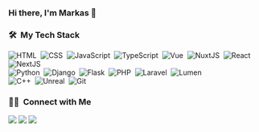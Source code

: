 ### Hi there, I'm Markas 👋

### 🛠 &nbsp;My Tech Stack

![HTML](https://img.shields.io/badge/-HTML-05122A?style=flat&logo=HTML5)&nbsp;
![CSS](https://img.shields.io/badge/-CSS-05122A?style=flat&logo=CSS3&logoColor=1572B6)&nbsp;
![JavaScript](https://img.shields.io/badge/-JavaScript-05122A?style=flat&logo=javascript)&nbsp;
![TypeScript](https://img.shields.io/badge/-TypeScript-05122A?style=flat&logo=typescript)&nbsp;
![Vue](https://img.shields.io/badge/-Vue-05122A?style=flat&logo=Vue.js)&nbsp;
![NuxtJS](https://img.shields.io/badge/-Nuxt.JS-05122A?style=flat&logo=nuxt.js)&nbsp;
![React](https://img.shields.io/badge/-React-05122A?style=flat&logo=react)
![NextJS](https://img.shields.io/badge/-Next.JS-05122A?style=flat&logo=next.js)\
![Python](https://img.shields.io/badge/-Python-05122A?style=flat&logo=python)&nbsp;
![Django](https://img.shields.io/badge/-Django-05122A?style=flat&logo=django&logoColor=092E20)&nbsp;
![Flask](https://img.shields.io/badge/-Flask-05122A?style=flat&logo=flask)&nbsp;
![PHP](https://img.shields.io/badge/-PHP-05122A?style=flat&logo=php)&nbsp;
![Laravel](https://img.shields.io/badge/-Laravel-05122A?style=flat&logo=laravel)&nbsp;
![Lumen](https://img.shields.io/badge/-Lumen-05122A?style=flat&logo=lumen)\
![C++](https://img.shields.io/badge/-C++-05122A?style=flat&logo=C%2B%2B&logoColor=00599C)&nbsp;
![Unreal](https://img.shields.io/badge/-UnrealEngine-05122A?style=flat&logo=unreal-engine&logoColor=fff)&nbsp;
![Git](https://img.shields.io/badge/-Git-05122A?style=flat&logo=git)&nbsp;

### 🤝🏻 &nbsp;Connect with Me

<a href="https://www.mikey.lt"><img src="https://img.shields.io/badge/-mikey.lt-3423A6?style=flat&logo=Google-Chrome&logoColor=white"/></a>
<a href="https://www.linkedin.com/in/markas-mikalauskas-5059bb129/"><img src="https://img.shields.io/badge/-Markas%20Mikalauskas-0077B5?style=flat&logo=Linkedin&logoColor=white"/></a>
<a href="mailto:work.markas@gmail.com"><img src="https://img.shields.io/badge/-work.markas@gmail.com-D14836?style=flat&logo=Gmail&logoColor=white"/></a>
